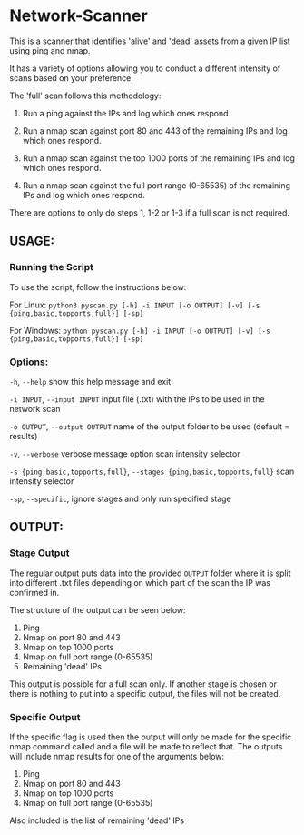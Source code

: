 # Network-Scanner

This is a scanner that identifies 'alive' and 'dead' assets from a given IP list using ping and nmap.

It has a variety of options allowing you to conduct a different intensity of scans based on your preference.

  

The 'full' scan follows this methodology:

1. Run a ping against the IPs and log which ones respond.

2. Run a nmap scan against port 80 and 443 of the remaining IPs and log which ones respond.

3. Run a nmap scan against the top 1000 ports of the remaining IPs and log which ones respond.

4. Run a nmap scan against the full port range (0-65535) of the remaining IPs and log which ones respond.

  

There are options to only do steps 1, 1-2 or 1-3 if a full scan is not required.

  

## USAGE:

### Running the Script
To use the script, follow the instructions below:

For Linux:
`python3 pyscan.py [-h] -i INPUT [-o OUTPUT] [-v] [-s {ping,basic,topports,full}] [-sp]` 

For Windows:
`python pyscan.py [-h] -i INPUT [-o OUTPUT] [-v] [-s {ping,basic,topports,full}] [-sp]`

### Options:

`-h`, `--help` show this help message and exit

`-i INPUT`, `--input INPUT` input file (.txt) with the IPs to be used in the network scan

`-o OUTPUT`, `--output OUTPUT` name of the output folder to be used (default = results)

`-v`, `--verbose` verbose message option
scan intensity selector

`-s {ping,basic,topports,full}`, `--stages {ping,basic,topports,full}` scan intensity selector

`-sp`, `--specific`, ignore stages and only run specified stage


## OUTPUT:

### Stage Output
The regular output puts data into the provided `OUTPUT` folder where it is split into different .txt files depending on which part of the scan the IP was confirmed in.  

The structure of the output can be seen below:

1. Ping
2. Nmap on port 80 and 443
3. Nmap on top 1000 ports
4. Nmap on full port range (0-65535)
5. Remaining 'dead' IPs

This output is possible for a full scan only. If another stage is chosen or there is nothing to put into a specific output, the files will not be created.

### Specific Output
If the specific flag is used then the output will only be made for the specific nmap command called and a file will be made to reflect that. The outputs will include nmap results for one of the arguments below:
1. Ping
2. Nmap on port 80 and 443
3. Nmap on top 1000 ports
4. Nmap on full port range (0-65535)

Also included is the list of remaining 'dead' IPs
